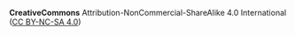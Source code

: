 __CreativeCommons__
Attribution-NonCommercial-ShareAlike 4.0 International ([CC BY-NC-SA 4.0](http://creativecommons.org/licenses/by-nc-sa/4.0/))
